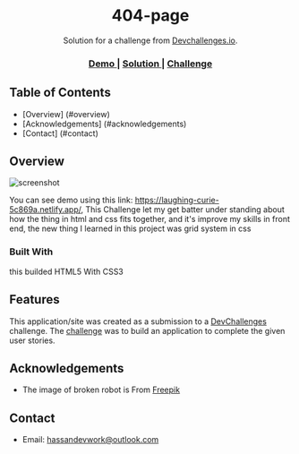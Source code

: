 <!-- Please update value in the {}  -->

<h1 align="center">404-page</h1>

<div align="center">
   Solution for a challenge from  <a href="http://devchallenges.io" target="_blank">Devchallenges.io</a>.
</div>

<div align="center">
  <h3>
    <a href="https://laughing-curie-5c869a.netlify.app/">
      Demo
    </a>
    <span> | </span>
    <a href="https://github.com/HassanDevWork/404-page">
      Solution
    </a>
    <span> | </span>
    <a href="https://devchallenges.io/challenges/wBunSb7FPrIepJZAg0sY">
      Challenge
    </a>
  </h3>
</div>

<!-- TABLE OF CONTENTS -->

## Table of Contents

- [Overview] (#overview)
- [Acknowledgements] (#acknowledgements)
- [Contact] (#contact)

<!-- OVERVIEW -->

## Overview

![screenshot](https://i.ibb.co/wMwRypH/404-page.png)

You can see demo using this link: https://laughing-curie-5c869a.netlify.app/, 
This Challenge let my get batter under standing about how the thing in html and css fits together, and it's improve my skills in front end, the new thing I learned in this project was grid system in css

### Built With

<!-- This section should list any major frameworks that you built your project using. Here are a few examples.-->

this builded HTML5 With CSS3 

## Features

<!-- List the features of your application or follow the template. Don't share the figma file here :) -->

This application/site was created as a submission to a [DevChallenges](https://devchallenges.io/challenges) challenge. The [challenge](https://devchallenges.io/challenges/wBunSb7FPrIepJZAg0sY) was to build an application to complete the given user stories.


## Acknowledgements

<!-- This section should list any articles or add-ons/plugins that helps you to complete the project. This is optional but it will help you in the future. For exmpale -->

- The image of broken robot is From [Freepik](https://www.freepik.com/free-vector/oops-404-error-with-broken-robot-concept-illustration_13315300.htm#page=1&query=404&position=4)

## Contact

- Email: hassandevwork@outlook.com
